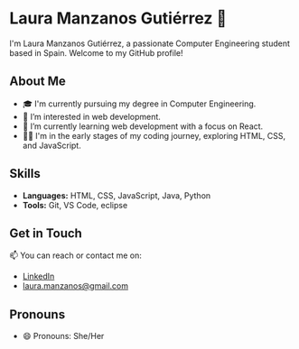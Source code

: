 # Laura Manzanos Gutiérrez 👋

I'm Laura Manzanos Gutiérrez, a passionate Computer Engineering student based in Spain. Welcome to my GitHub profile!

## About Me

- 🎓 I'm currently pursuing my degree in Computer Engineering.
- 👀 I’m interested in web development.
- 🌱 I’m currently learning web development with a focus on React.
- 👩‍💻 I'm in the early stages of my coding journey, exploring HTML, CSS, and JavaScript.

## Skills

- **Languages:** HTML, CSS, JavaScript, Java, Python
- **Tools:** Git, VS Code, eclipse

## Get in Touch

📫 You can reach or contact me on:
- [LinkedIn](https://www.linkedin.com/in/laura-manzanos-guti%C3%A9rrez-0504a68a/)
- laura.manzanos@gmail.com
  
## Pronouns

- 😄 Pronouns: She/Her
